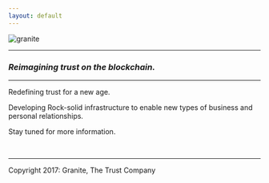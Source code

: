 ```yaml
---
layout: default
---
```


![granite](http://i.cubeupload.com/0xhSUz.png)


---

### *Reimagining trust on the blockchain.*

---

Redefining trust for a new age.

Developing Rock-solid infrastructure to enable new types of business and personal relationships.  

Stay tuned for more information.  

<br>

---

Copyright 2017: Granite, The Trust Company
